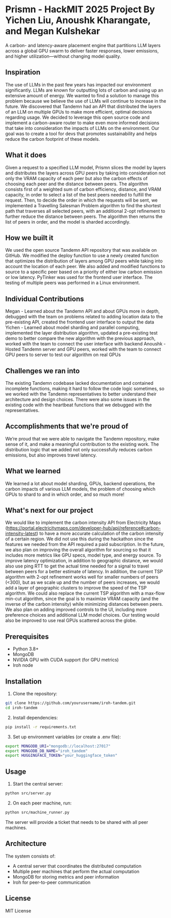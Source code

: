 # Prismn - HackMIT 2025 Project By Yichen Liu, Anoushk Kharangate, and Megan Kulshekar

A carbon- and latency-aware placement engine that partitions LLM layers across a global GPU swarm to deliver faster responses, lower emissions, and higher utilization—without changing model quality.

## Inspiration

The use of LLMs in the past few years has impacted our environment significantly. LLMs are known for outputting lots of carbon and using up an extensive amount of energy. We wanted to find a solution to manage this problem because we believe the use of LLMs will continue to increase in the future. We discovered that Tandemn had an API that distributed the layers of an LLM on multiple GPUs to make more efficient, optimal decisions regarding usage. We decided to leverage this open source code and implement a carbon-aware router to make even more informed decisions that take into consideration the impacts of LLMs on the environment. Our goal was to create a tool for devs that promotes sustainability and helps reduce the carbon footprint of these models.

## What it does

Given a request to a specified LLM model, Prismn slices the model by layers and distributes the layers across GPU peers by taking into consideration not only the VRAM capacity of each peer but also the carbon effects of choosing each peer and the distance between peers. The algorithm consists first of a weighted sum of carbon efficiency, distance, and VRAM capacity, in order to select a list of the best peers needed to fulfill the request. Then, to decide the order in which the requests will be sent, we implemented a Travelling Salesman Problem algorithm to find the shortest path that traverses all selected peers, with an additional 2-opt refinement to further reduce the distance between peers. The algorithm then returns the list of peers in order, and the model is sharded accordingly.

## How we built it

We used the open source Tandemn API repository that was available on GitHub. We modified the deploy function to use a newly created function that optimizes the distribution of layers among GPU peers while taking into account the location of each peer. We also added and modified functions to source to a specific peer based on a priority of either low carbon emission or low latency. PyTinker was used for the frontend user interface. The testing of multiple peers was performed in a Linux environment.

## Individual Contributions

Megan - Learned about the Tandemn API and about GPUs more in depth, debugged with the team on problems related to adding location data to the pre-existing API, created the frontend user interface to output the data
Yichen - Learned about model sharding and parallel computing, implemented the layer distribution algorithm, updated a pre-existing test demo to better compare the new algorithm with the previous approach, worked with the team to connect the user interface with backend
Anoushk - Hosted Tandemn server and GPU peers, worked with the team to connect GPU peers to server to test our algorithm on real GPUs

## Challenges we ran into

The existing Tandemn codebase lacked documentation and contained incomplete functions, making it hard to follow the code logic sometimes, so we worked with the Tandemn representatives to better understand their architecture and design choices. There were also some issues in the existing code with the heartbeat functions that we debugged with the representatives.

## Accomplishments that we're proud of

We’re proud that we were able to navigate the Tandemn repository, make sense of it, and make a meaningful contribution to the existing work. The distribution logic that we added not only successfully reduces carbon emissions, but also improves travel latency.

## What we learned

We learned a lot about model sharding, GPUs, backend operations, the carbon impacts of various LLM models, the problem of choosing which GPUs to shard to and in which order, and so much more!

## What's next for our project

We would like to implement the carbon intensity API from Electricity Maps (https://portal.electricitymaps.com/developer-hub/api/reference#carbon-intensity-latest) to have a more accurate calculation of the carbon intensity of a certain region. We did not use this during the hackathon since the features we needed from the API required a paid subscription. In the future, we also plan on improving the overall algorithm for sourcing so that it includes more metrics like GPU specs, model type, and energy source. To improve latency optimization, in addition to geographic distance, we would also use ping RTT to get the actual time needed for a signal to travel between peers for a better estimate of latency. In addition, the current TSP algorithm with 2-opt refinement works well for smaller numbers of peers (<300), but as we scale up and the number of peers increases, we would add a layer of geographic clusters to improve the speed of the TSP algorithm. We could also replace the current TSP algorithm with a max-flow min-cut algorithm, since the goal is to maximize VRAM capacity (and the inverse of the carbon intensity) while minimizing distances between peers. We also plan on adding improved controls to the UI, including more preference choices and additional LLM model choices. Our testing would also be improved to use real GPUs scattered across the globe.


## Prerequisites

- Python 3.8+
- MongoDB
- NVIDIA GPU with CUDA support (for GPU metrics)
- Iroh node

## Installation

1. Clone the repository:
```bash
git clone https://github.com/yourusername/iroh-tandem.git
cd iroh-tandem
```

2. Install dependencies:
```bash
pip install -r requirements.txt
```

3. Set up environment variables (or create a .env file):
```bash
export MONGODB_URI="mongodb://localhost:27017"
export MONGODB_DB_NAME="iroh_tandem"
export HUGGINGFACE_TOKEN="your_huggingface_token"
```

## Usage

1. Start the central server:
```bash
python src/server.py
```

2. On each peer machine, run:
```bash
python src/machine_runner.py
```

The server will provide a ticket that needs to be shared with all peer machines.

## Architecture

The system consists of:
- A central server that coordinates the distributed computation
- Multiple peer machines that perform the actual computation
- MongoDB for storing metrics and peer information
- Iroh for peer-to-peer communication

## License

MIT License 
